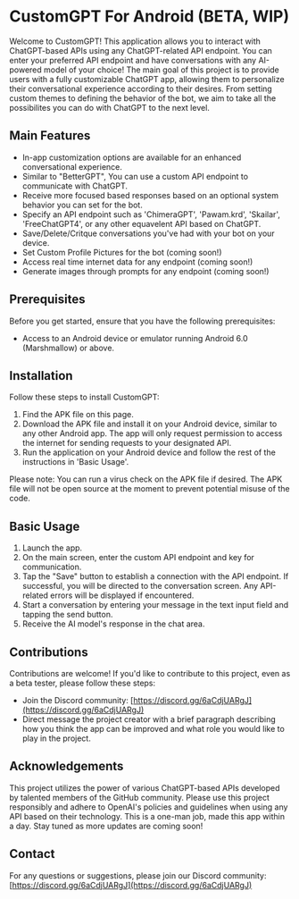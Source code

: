 # CustomGPT For Android (BETA, WIP)

Welcome to CustomGPT! This application allows you to interact with ChatGPT-based APIs using any ChatGPT-related API endpoint. You can enter your preferred API endpoint and have conversations with any AI-powered model of your choice! The main goal of this project is to provide users with a fully customizable ChatGPT app, allowing them to personalize their conversational experience according to their desires. From setting custom themes to defining the behavior of the bot, we aim to take all the possibilites you can do with ChatGPT to the next level.


## Main Features

- In-app customization options are available for an enhanced conversational experience.
- Similar to "BetterGPT", You can use a custom API endpoint to communicate with ChatGPT.
- Receive more focused based responses based on an optional system behavior you can set for the bot.
- Specify an API endpoint such as 'ChimeraGPT', 'Pawam.krd', 'Skailar', 'FreeChatGPT4', or any other equavelent API based on ChatGPT.
- Save/Delete/Critque conversations you've had with your bot on your device.
- Set Custom Profile Pictures for the bot (coming soon!)
- Access real time internet data for any endpoint (coming soon!)
- Generate images through prompts for any endpoint (coming soon!)


## Prerequisites

Before you get started, ensure that you have the following prerequisites:
- Access to an Android device or emulator running Android 6.0 (Marshmallow) or above.


## Installation

Follow these steps to install CustomGPT:

1. Find the APK file on this page.
2. Download the APK file and install it on your Android device, similar to any other Android app. The app will only request permission to access the internet for sending requests to your designated API.
3. Run the application on your Android device and follow the rest of the instructions in 'Basic Usage'.

Please note: You can run a virus check on the APK file if desired. The APK file will not be open source at the moment to prevent potential misuse of the code.


## Basic Usage

1. Launch the app.
2. On the main screen, enter the custom API endpoint and key for communication.
3. Tap the "Save" button to establish a connection with the API endpoint. If successful, you will be directed to the conversation screen. Any API-related errors will be displayed if encountered.
4. Start a conversation by entering your message in the text input field and tapping the send button.
5. Receive the AI model's response in the chat area.


## Contributions

Contributions are welcome! If you'd like to contribute to this project, even as a beta tester, please follow these steps:

- Join the Discord community: [https://discord.gg/6aCdjUARgJ](https://discord.gg/6aCdjUARgJ)
- Direct message the project creator with a brief paragraph describing how you think the app can be improved and what role you would like to play in the project.


## Acknowledgements

This project utilizes the power of various ChatGPT-based APIs developed by talented members of the GitHub community. Please use this project responsibly and adhere to OpenAI's policies and guidelines when using any API based on their technology.
This is a one-man job, made this app within a day. Stay tuned as more updates are coming soon!


## Contact
For any questions or suggestions, please join our Discord community: [https://discord.gg/6aCdjUARgJ](https://discord.gg/6aCdjUARgJ)
